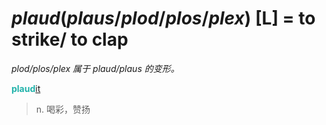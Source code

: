 # _plaud_(_plaus_/_plod_/_plos_/_plex_) [L] = to strike/ to clap

*_plod_/_plos_/_plex_ 属于 _plaud_/_plaus_ 的变形。*

<b style="color: #20B2AA;">plaud</b>[it](-it.md)
> n. 喝彩，赞扬